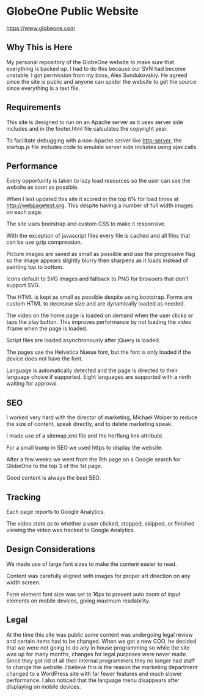 # GlobeOne Public Website

https://www.globeone.com

## Why This is Here

My personal repository of the GlobeOne website to make sure that everything is backed up. I had to do this because our SVN had become unstable. I got permission from my boss, Alex Sundukovskiy. He agreed since the site is public and anyone can spider the website to get the source since everything is a text file.

## Requirements
This site is designed to run on an Apache server as it uses server side includes and in the footer.html file calculates the copyright year.

To facilitate debugging with a non-Apache server like [http-server](https://github.com/indexzero/http-server), the startup.js file includes code to emulate server side includes using ajax calls. 

## Performance

Every opportunity is taken to lazy load resources so the user can see the website as soon as possible.

When I last updated this site it scored in the top 6% for load times at http://webpagetest.org. This despite having a number of full width images on each page. 

The site uses bootstrap and custom CSS to make it responsive.

With the exception of javascript files every file is cached and all files that can be use gzip compression.

Picture images are saved as small as possible and use the progressive flag so the image appears slightly blurry then sharpens as it loads instead of painting top to bottom.

Icons default to SVG images and fallback to PNG for browsers that don't support SVG.

The HTML is kept as small as possible despite using bootstrap. Forms are custom HTML to decrease size and are dynamically loaded as needed.

The video on the home page is loaded on demand when the user clicks or taps the play button. This improves performance by not loading the video iframe when the page is loaded.

Script files are loaded asynchronously after jQuery is loaded.

The pages use the Helvetica Nueue font, but the font is only loaded if the device does not have the font.

Language is automatically detected and the page is directed to their language choice if supported. Eight languages are supported with a ninth waiting for approval.

## SEO

I worked very hard with the director of marketing, Michael Wolper to reduce the size of content, speak directly, and to delete marketing speak.

I made use of a sitemap.xml file and the herflang link attribute.

For a small bump in SEO we used https to display the website.

After a few weeks we went from the 9th page on a Google search for GlobeOne to the top 3 of the 1st page.

Good content is always the best SEO.

## Tracking 
Each page reports to Google Analytics.

The video state as to whether a user clicked, stopped, skipped, or finished viewing the video was tracked to Google Analytics.

## Design Considerations

We made use of large font sizes to make the content easier to read.

Content was carefully aligned with images for proper art direction on any width screen.

Form element font size was set to 16px to prevent auto zoom of input elements on mobile devices, giving maximum readability.

## Legal 

At the time this site was public some content was undergoing legal review and certain items had to be changed. When we got a new COO, he decided that we were not going to do any in house programming so while the site was up for many months, changes for legal purposes were never made. Since they got rid of all their internal programmers they no longer had staff to change the website. I believe this is the reason the marketing department changed to a WordPress site with far fewer features and much slower performance. I also noticed that the language menu disappears after displaying on mobile devices.

